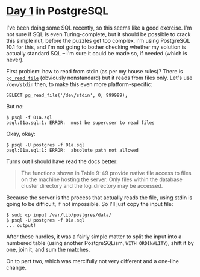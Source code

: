 # [Day 1](http://adventofcode.com/2017/day/1) in PostgreSQL

I've been doing some SQL recently, so this seems like a good exercise. I'm not
sure if SQL is even Turing-complete, but it should be possible to crack this
simple nut, before the puzzles get too complex. I'm using PostgreSQL 10.1 for
this, and I'm not going to bother checking whether my solution is actually
standard SQL – I'm sure it could be made so, if needed (which is never).

First problem: how to read from stdin (as per my house rules)? There is
[`pg_read_file`](https://www.postgresql.org/docs/8.2/static/functions-admin.html)
(obviously nonstandard) but it reads from files only. Let's use `/dev/stdin`
then, to make this even more platform-specific:

    SELECT pg_read_file('/dev/stdin', 0, 999999);

But no:

    $ psql -f 01a.sql 
    psql:01a.sql:1: ERROR:  must be superuser to read files

Okay, okay:

    $ psql -U postgres -f 01a.sql
    psql:01a.sql:1: ERROR:  absolute path not allowed

Turns out I should have read the docs better:

> The functions shown in Table 9-49 provide native file access to files on the
> machine hosting the server. Only files within the database cluster directory
> and the log_directory may be accessed.

Because the server is the process that actually reads the file, using stdin is
going to be difficult, if not impossible. So I'll just copy the input file:

    $ sudo cp input /var/lib/postgres/data/
    $ psql -U postgres -f 01a.sql 
    ... output!

After these hurdles, it was a fairly simple matter to split the input into a
numbered table (using another PostgreSQLism, `WITH ORDINALITY`), shift it by
one, join it, and sum the matches.

On to part two, which was mercifully not very different and a one-line change.
